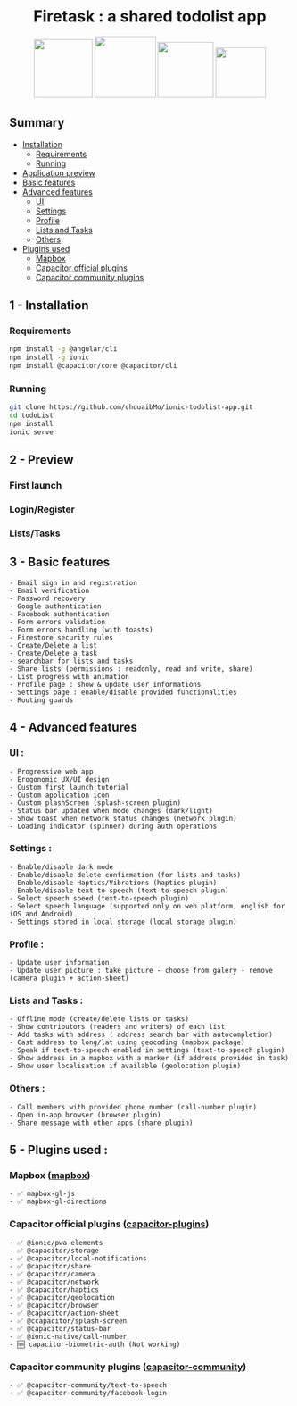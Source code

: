 <h1 align=center> Firetask : a shared todolist app</h1>

<p align=center>
  <img src="https://cdn-images-1.medium.com/max/1000/1*ZU1eWct801yP-QpUJOaI6Q.png" width="105" height="105"/>
  <img src="https://miro.medium.com/max/1200/1*GmMtKznzJ1dS8sSzxzR3ow.png" width="110" height="110"/>
  <img src="https://symbols.getvecta.com/stencil_261/16_google-firebase.febfc9bdc0.png" width="100" height="100"/>
  <img src="https://seeklogo.com/images/C/capacitor-logo-DF3634DD70-seeklogo.com.png" width="90" height="90"/>
</p>

## Summary 
- [Installation](#installation)
    - [Requirements](#req)
    - [Running](#run)	
- [Application preview](#app)
- [Basic features](#basic)
- [Advanced features](#advanced)
    - [UI](#ui)
    - [Settings](#settings)
    - [Profile](#profile)
    - [Lists and Tasks](#lists)
    - [Others](#others)
- [Plugins used](#plugin)
    - [Mapbox](#map)
    - [Capacitor official plugins](#cap)
    - [Capacitor community plugins](#cap-com)


<span id="installation"></span>
## 1 - Installation
<span id="req"></span>
### Requirements
```sh
npm install -g @angular/cli
npm install -g ionic
npm install @capacitor/core @capacitor/cli

```
<span id="run"></span>
### Running
```sh
git clone https://github.com/chouaibMo/ionic-todolist-app.git
cd todoList
npm install 
ionic serve
```

<span id="app"></span>
## 2 - Preview
### First launch
### Login/Register
### Lists/Tasks

<span id="basic"></span>
## 3 - Basic features 
    - Email sign in and registration
    - Email verification
    - Password recovery
    - Google authentication
    - Facebook authentication
    - Form errors validation
    - Form errors handling (with toasts)
    - Firestore security rules
    - Create/Delete a list
    - Create/Delete a task
    - searchbar for lists and tasks
    - Share lists (permissions : readonly, read and write, share)
    - List progress with animation
    - Profile page : show & update user informations
    - Settings page : enable/disable provided functionalities
    - Routing guards

<span id="advanced"></span>
## 4 - Advanced features 
<span id="ui"></span>
### UI :
    - Progressive web app 
    - Erogonomic UX/UI design
    - Custom first launch tutorial 
    - Custom application icon
    - Custom plashScreen (splash-screen plugin)
    - Status bar updated when mode changes (dark/light)
    - Show toast when network status changes (network plugin)
    - Loading indicator (spinner) during auth operations 


<span id="settings"></span>
### Settings :
    - Enable/disable dark mode
    - Enable/disable delete confirmation (for lists and tasks)
    - Enable/disable Haptics/Vibrations (haptics plugin)
    - Enable/disable text to speech (text-to-speech plugin)
    - Select speech speed (text-to-speech plugin)
    - Select speech language (supported only on web platform, english for iOS and Android)
    - Settings stored in local storage (local storage plugin)
	
<span id="profile"></span>	
### Profile :
    - Update user information.
    - Update user picture : take picture - choose from galery - remove (camera plugin + action-sheet)

<span id="lists"></span>
### Lists and Tasks :
    - Offline mode (create/delete lists or tasks)
    - Show contributors (readers and writers) of each list
    - Add tasks with address ( address search bar with autocompletion)
    - Cast address to long/lat using geocoding (mapbox package)
    - Speak if text-to-speech enabled in settings (text-to-speech plugin)
    - Show address in a mapbox with a marker (if address provided in task)
    - Show user localisation if available (geolocation plugin)

<span id="others"></span>
### Others :
    - Call members with provided phone number (call-number plugin)
    - Open in-app browser (browser plugin)
    - Share message with other apps (share plugin)

<span id="plugin"></span>
## 5 - Plugins used :
<span id="map"></span>
### Mapbox ([mapbox](https://github.com/mapbox))
    - ✅ mapbox-gl-js
    - ✅ mapbox-gl-directions
    
<span id="cap"></span>    
### Capacitor official plugins ([capacitor-plugins](https://github.com/ionic-team/capacitor-plugins))
    - ✅ @ionic/pwa-elements
    - ✅ @capacitor/storage 
    - ✅ @capacitor/local-notifications    
    - ✅ @capacitor/share                         
    - ✅ @capacitor/camera                      
    - ✅ @capacitor/network  
    - ✅ @capacitor/haptics
    - ✅ @capacitor/geolocation               
    - ✅ @capacitor/browser                    
    - ✅ @capacitor/action-sheet      
    - ✅ @ccapacitor/splash-screen
    - ✅ @capacitor/status-bar
    - ✅ @ionic-native/call-number
    - 🆘 capacitor-biometric-auth (Not working)


<span id="cap-com"></span>
### Capacitor community plugins ([capacitor-community](https://github.com/capacitor-community))
    - ✅ @capacitor-community/text-to-speech      
    - ✅ @capacitor-community/facebook-login  